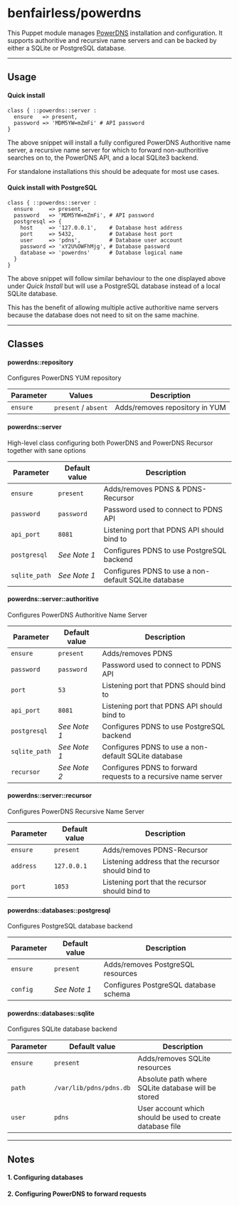 benfairless/powerdns
====================

This Puppet module manages [PowerDNS](https://powerdns.com/) installation and configuration. It supports authoritive and recursive name servers and can be backed by either a SQLite or PostgreSQL database.

---
## Usage

#### Quick install
```puppet
class { ::powerdns::server :
  ensure   => present,
  password => 'MDM5YW=mZmFi' # API password
}
```
The above snippet will install a fully configured PowerDNS Authoritive name server, a recursive name server for which to forward non-authoritive searches on to, the PowerDNS API, and a local SQLite3 backend.

For standalone installations this should be adequate for most use cases.

#### Quick install with PostgreSQL
```puppet
class { ::powerdns::server :
  ensure     => present,
  password   => 'MDM5YW=mZmFi', # API password
  postgresql => {
    host     => '127.0.0.1',    # Database host address
    port     => 5432,           # Database host port
    user     => 'pdns',         # Database user account
    password => 'xY2U%OWFhMjg', # Database password
    database => 'powerdns'      # Database logical name
  }
}
```
The above snippet will follow similar behaviour to the one displayed above under *Quick Install* but will use a PostgreSQL database instead of a local SQLite database.

This has the benefit of allowing multiple active authoritive name servers because the database does not need to sit on the same machine.

---
## Classes

#### powerdns::repository

Configures PowerDNS YUM repository

| Parameter | Values               | Description                    |
|-----------|----------------------|--------------------------------|
| `ensure`  | `present` / `absent` | Adds/removes repository in YUM |

#### powerdns::server

High-level class configuring both PowerDNS and PowerDNS Recursor together with sane options

| Parameter     | Default value | Description                                                    |
|---------------|---------------|----------------------------------------------------------------|
| `ensure`      | `present`     | Adds/removes PDNS & PDNS-Recursor                              |
| `password`    | `password`    | Password used to connect to PDNS API                           |
| `api_port`    | `8081`        | Listening port that PDNS API should bind to                    |
| `postgresql`  | *See Note 1*  | Configures PDNS to use PostgreSQL backend                      |
| `sqlite_path` | *See Note 1*  | Configures PDNS to use a non-default SQLite database           |


#### powerdns::server::authoritive

Configures PowerDNS Authoritive Name Server

| Parameter     | Default value | Description                                                    |
|---------------|---------------|----------------------------------------------------------------|
| `ensure`      | `present`     | Adds/removes PDNS                                              |
| `password`    | `password`    | Password used to connect to PDNS API                           |
| `port`        | `53`          | Listening port that PDNS should bind to                        |
| `api_port`    | `8081`        | Listening port that PDNS API should bind to                    |
| `postgresql`  | *See Note 1*  | Configures PDNS to use PostgreSQL backend                      |
| `sqlite_path` | *See Note 1*  | Configures PDNS to use a non-default SQLite database           |
| `recursor`    | *See Note 2*  | Configures PDNS to forward requests to a recursive name server |


#### powerdns::server::recursor

Configures PowerDNS Recursive Name Server

| Parameter | Default value | Description                                        |
|-----------|---------------|----------------------------------------------------|
| `ensure`  | `present`     | Adds/removes PDNS-Recursor                         |
| `address` | `127.0.0.1`   | Listening address that the recursor should bind to |
| `port`    | `1053`        | Listening port that the recursor should bind to    |


#### powerdns::databases::postgresql

Configures PostgreSQL database backend

| Parameter | Default value | Description                           |
|-----------|---------------|---------------------------------------|
| `ensure`  | `present`     | Adds/removes PostgreSQL resources     |
| `config`  | *See Note 1*  | Configures PostgreSQL database schema |


#### powerdns::databases::sqlite

Configures SQLite database backend

| Parameter | Default value           | Description                                               |
|-----------|-------------------------|-----------------------------------------------------------|
| `ensure`  | `present`               | Adds/removes SQLite resources                             |
| `path`    | `/var/lib/pdns/pdns.db` | Absolute path where SQLite database will be stored        |
| `user`    | `pdns`                  | User account which should be used to create database file |

---
## Notes

#### 1. Configuring databases

#### 2. Configuring PowerDNS to forward requests
